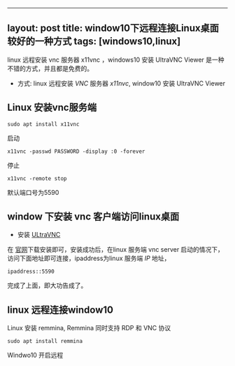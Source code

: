 
---
layout: post
title: window10下远程连接Linux桌面较好的一种方式 
tags: [windows10,linux]
---

linux 远程安装 vnc 服务器 x11vnc ，windows10 安装 UltraVNC Viewer 是一种不错的方式，并且都是免费的。

<!-- more -->

* 方式: linux 远程安装 *VNC* 服务器 *x11nvc*, window10 安装 UltraVNC Viewer

## Linux 安装vnc服务端

    sudo apt install x11vnc

启动

    x11vnc -passwd PASSWORD -display :0 -forever

停止

    x11vnc -remote stop

默认端口号为5590

## window 下安装 vnc 客户端访问linux桌面

* 安装 [ULtraVNC](http://www.uvnc.com/)

在 [官网](http://www.uvnc.com/)下载安装即可，安装成功后，在linux 服务端 vnc server 启动的情况下，访问下面地址即可连接，ipaddress为linux 服务端 *IP* 地址，

    ipaddress::5590

完成了上面，即大功告成了。

## linux 远程连接window10

Linux 安装 remmina, Remmina 同时支持 RDP 和 VNC 协议

    sudo apt install remmina

Windwo10 开启远程